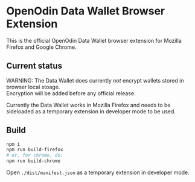 # OpenOdin Data Wallet Browser Extension 

This is the official OpenOdin Data Wallet browser extension for Mozilla Firefox and Google Chrome.

## Current status
WARNING: The Data Wallet does currently *not* encrypt wallets stored in browser local stoage.  
Encryption will be added before any official release.  

Currently the Data Wallet works in Mozilla Firefox and needs to be sideloaded as a temporary extension in developer mode to be used.  

## Build
```sh
npm i
npm run build-firefox
# or, for chrome, do:
npm run build-chrome
```

Open `./dist/manifest.json` as a temporary extension in developer mode.  
